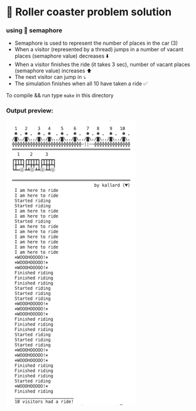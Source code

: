 # :roller_coaster: Roller coaster problem solution
### using :vertical_traffic_light: semaphore

- Semaphore is used to represent the number of places in the car (3)    
- When a visitor (represented by a thread) jumps in a number of vacant places (semaphore value) decreases :arrow_down:  
- When a visitor finishes the ride (it takes 3 sec), number of vacant places (semaphore value) increases :arrow_up:  
- The next visitor can jump in :arrow_heading_down:  
- The simulation finishes when all 10 have taken a ride :white_check_mark:

To compile && run type ``make`` in this directory

### Output preview:

![Output preview](https://github.com/k-allard/imgs/blob/master/Screenshot%202020-12-11%20at%2021.15.23.png)
